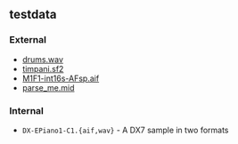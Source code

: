 ## testdata

### External

* [drums.wav](https://freewavesamples.com/ensoniq-zr-76-03-dope-85-bpm)
* [timpani.sf2](https://sites.google.com/site/soundfonts4u/)
* [M1F1-int16s-AFsp.aif](http://www-mmsp.ece.mcgill.ca/Documents/AudioFormats/AIFF/Samples.html)
* [parse_me.mid](https://cnx.org/contents/JFFjbdTp@2.8:x8Q8Tdea@3/mini-project-Parse-and-analyze-a-standard-MIDI-file)

### Internal

* `DX-EPiano1-C1.{aif,wav}` - A DX7 sample in two formats
